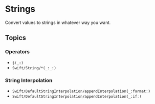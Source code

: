 # Strings

Convert values to strings in whatever way you want.

## Topics

### Operators

 - ``§(_:)``
 - ``Swift/String/*(_:_:)``

### String Interpolation

 - ``Swift/DefaultStringInterpolation/appendInterpolation(_:format:)``
 - ``Swift/DefaultStringInterpolation/appendInterpolation(_:if:)``
